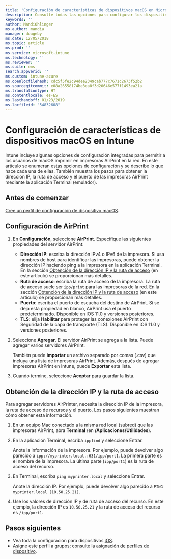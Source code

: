 ```yaml
---
title: 'Configuración de características de dispositivos macOS en Microsoft Intune: Azure | Microsoft Docs'
description: Consulte todas las opciones para configurar los dispositivos macOS para AirPrint en Microsoft Intune. Consulte también los pasos para obtener la dirección IP, la ruta de acceso y la configuración de puertos de un servidor de AirPrint en la red. Use esta configuración en un perfil de configuración de dispositivo para configurar dispositivos macOS para usar servidores de AirPrint en la red.
keywords: ''
author: MandiOhlinger
ms.author: mandia
manager: dougeby
ms.date: 12/05/2018
ms.topic: article
ms.prod: ''
ms.service: microsoft-intune
ms.technology: ''
ms.reviewer: ''
ms.suite: ems
search.appverid: ''
ms.custom: intune-azure
ms.openlocfilehash: cdc5f5fe2c94dee2349cab777c7671c2673f52b2
ms.sourcegitcommit: e08a26558174be3ea8f3d20646e577f1493ea21a
ms.translationtype: HT
ms.contentlocale: es-ES
ms.lasthandoff: 01/23/2019
ms.locfileid: "54832608"
---
```

# <a name="macos-device-feature-settings-in-intune"></a>Configuración de características de dispositivos macOS en Intune

Intune incluye algunas opciones de configuración integradas para permitir a los usuarios de macOS imprimir en impresoras AirPrint en la red. En este artículo se enumeran estas opciones de configuración y se describe lo que hace cada una de ellas. También muestra los pasos para obtener la dirección IP, la ruta de acceso y el puerto de las impresoras AirPrint mediante la aplicación Terminal (emulador).

## <a name="before-you-begin"></a>Antes de comenzar

[Cree un perfil de configuración de dispositivo macOS](device-features-configure.md).

## <a name="airprint-settings"></a>Configuración de AirPrint

1. En **Configuración**, seleccione **AirPrint**. Especifique las siguientes propiedades del servidor AirPrint:

    - **Dirección IP**: escriba la dirección IPv4 o IPv6 de la impresora. Si usa nombres de host para identificar las impresoras, puede obtener la dirección IP haciendo ping a la impresora en la aplicación Terminal. En la sección [Obtención de la dirección IP y la ruta de acceso](#get-the-ip-address-and-path) (en este artículo) se proporcionan más detalles.
    - **Ruta de acceso**: escriba la ruta de acceso de la impresora. La ruta de acceso suele ser `ipp/print` para las impresoras de la red. En la sección [Obtención de la dirección IP y la ruta de acceso](#get-the-ip-address-and-path) (en este artículo) se proporcionan más detalles.
    - **Puerto**: escriba el puerto de escucha del destino de AirPrint. Si se deja esta propiedad en blanco, AirPrint usa el puerto predeterminado. Disponible en iOS 11.0 y versiones posteriores.
    - **TLS**: elija **Habilitar** para proteger las conexiones AirPrint con Seguridad de la capa de transporte (TLS). Disponible en iOS 11.0 y versiones posteriores.

2. Seleccione **Agregar**. El servidor AirPrint se agrega a la lista. Puede agregar varios servidores AirPrint.

    También puede **importar** un archivo separado por comas (.csv) que incluya una lista de impresoras AirPrint. Además, después de agregar impresoras AirPrint en Intune, puede **Exportar** esta lista.

3. Cuando termine, seleccione **Aceptar** para guardar la lista.

## <a name="get-the-ip-address-and-path"></a>Obtención de la dirección IP y la ruta de acceso

Para agregar servidores AirPrinter, necesita la dirección IP de la impresora, la ruta de acceso de recursos y el puerto. Los pasos siguientes muestran cómo obtener esta información.

1. En un equipo Mac conectado a la misma red local (subred) que las impresoras AirPrint, abra **Terminal** (en **/Aplicaciones/Utilidades**).
2. En la aplicación Terminal, escriba `ippfind` y seleccione Entrar.

    Anote la información de la impresora. Por ejemplo, puede devolver algo parecido a `ipp://myprinter.local.:631/ipp/port1`. La primera parte es el nombre de la impresora. La última parte (`ipp/port1`) es la ruta de acceso del recurso.

3. En Terminal, escriba `ping myprinter.local` y seleccione Entrar.

   Anote la dirección IP. Por ejemplo, puede devolver algo parecido a `PING myprinter.local (10.50.25.21)`.

4. Use los valores de dirección IP y de ruta de acceso del recurso. En este ejemplo, la dirección IP es `10.50.25.21` y la ruta de acceso del recurso es `/ipp/port1`.

## <a name="next-steps"></a>Pasos siguientes

- Vea toda la configuración para dispositivos [iOS](ios-device-features-settings.md).
- Asigne este perfil a grupos; consulte la [asignación de perfiles de dispositivo](device-profile-assign.md).